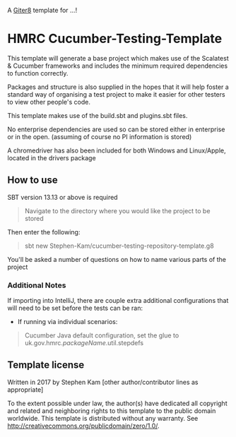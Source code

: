A [Giter8][g8] template for ...!

<h1>HMRC Cucumber-Testing-Template</h1>


This template will generate a base project which makes use of the Scalatest & Cucumber frameworks
and includes the minimum required dependencies to function correctly.

Packages and structure is also supplied in the hopes that it will help foster a standard way of organising a test project
to make it easier for other testers to view other people's code.

This template makes use of the build.sbt and plugins.sbt files.

No enterprise dependencies are used so can be stored either in enterprise or in the open. (assuming of course no PI information is stored)

A chromedriver has also been included for both Windows and Linux/Apple, located in the drivers package

<h2>How to use</h2>

SBT version 13.13 or above is required

>Navigate to the directory where you would like the project to be stored

Then enter the following:

>sbt new Stephen-Kam/cucumber-testing-repository-template.g8

You'll be asked a number of questions on how to name various parts of the project

<h3>Additional Notes</h3>

If importing into IntelliJ, there are couple extra additional configurations that will need to be set before the tests can be ran:

- If running via individual scenarios:

>Cucumber Java default configuration, set the glue to uk.gov.hmrc.$packageName$.util.stepdefs

<h2>Template license</h2>

Written in 2017 by Stephen Kam
[other author/contributor lines as appropriate]

To the extent possible under law, the author(s) have dedicated all copyright and related
and neighboring rights to this template to the public domain worldwide.
This template is distributed without any warranty. See <http://creativecommons.org/publicdomain/zero/1.0/>.

[g8]: http://www.foundweekends.org/giter8/
